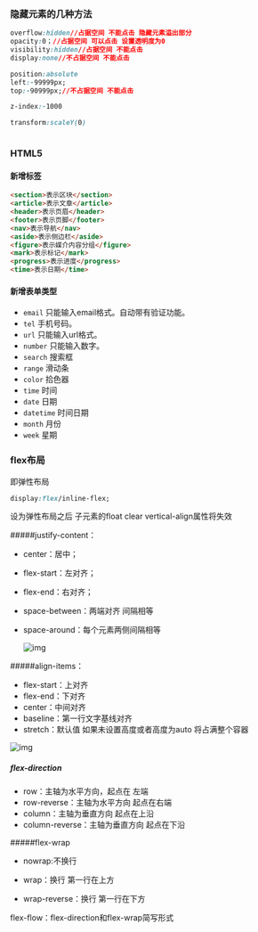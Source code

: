 ### 隐藏元素的几种方法

```css
overflow:hidden//占据空间 不能点击 隐藏元素溢出部分
opacity:0；//占据空间 可以点击 设置透明度为0
visibility:hidden//占据空间 不能点击
display:none//不占据空间 不能点击

position:absolute
left:-99999px;
top:-90999px;//不占据空间 不能点击

z-index:-1000

transform:scaleY(0)



```

### HTML5

#### 新增标签

```html
<section>表示区块</section>
<article>表示文章</article>
<header>表示页眉</header>
<footer>表示页脚</footer>
<nav>表示导航</nav>
<aside>表示侧边栏</aside>
<figure>表示媒介内容分组</figure>
<mark>表示标记</mark>
<progress>表示进度</progress>
<time>表示日期</time>
```



#### 新增表单类型

* `email` 只能输入email格式。自动带有验证功能。
* `tel` 手机号码。
* `url` 只能输入url格式。
* `number` 只能输入数字。
* `search` 搜索框
* `range` 滑动条
* `color` 拾色器
* `time` 时间
* `date` 日期
* `datetime` 时间日期
* `month` 月份
* `week` 星期

### flex布局

即弹性布局

```css
display:flex/inline-flex;
```

设为弹性布局之后 子元素的float clear vertical-align属性将失效

#####justify-content：

* center：居中；

* flex-start：左对齐；

* flex-end：右对齐；

* space-between：两端对齐 间隔相等

* space-around：每个元素两侧间隔相等 

  ![img](http://www.ruanyifeng.com/blogimg/asset/2015/bg2015071010.png)

#####align-items：

* flex-start：上对齐
* flex-end：下对齐
* center：中间对齐
* baseline：第一行文字基线对齐
* stretch：默认值 如果未设置高度或者高度为auto  将占满整个容器

![img](http://www.ruanyifeng.com/blogimg/asset/2015/bg2015071011.png)

##### flex-direction

* row：主轴为水平方向，起点在 左端
* row-reverse：主轴为水平方向 起点在右端
* column：主轴为垂直方向 起点在上沿
* column-reverse：主轴为垂直方向 起点在下沿

#####flex-wrap

* nowrap:不换行

* wrap：换行 第一行在上方
* wrap-reverse：换行 第一行在下方

flex-flow：flex-direction和flex-wrap简写形式